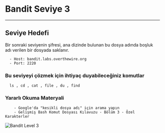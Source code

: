 
# Bandit Seviye 3

---

## Seviye Hedefi

Bir sonraki seviyenin şifresi, ana dizinde bulunan bu dosya adında boşluk adı verilen bir dosyada saklanır.

``` {.sh}
  - Host: bandit.labs.overthewire.org
  - Port: 2220
```

### Bu seviyeyi çözmek için ihtiyaç duyabileceğiniz komutlar

``` {.sh}
  ls , cd , cat , file , du , find
```

### Yararlı Okuma Materyali

``` {.sh}
    - Google'da "kesikli dosya adı" için arama yapın
    - Gelişmiş Bash Komut Dosyası Kılavuzu - Bölüm 3 - Özel Karakterler
```

![Bandit Level 3](https://cdn.bulutbilisimciler.com/public/images/bandit/Bandit3.png)
